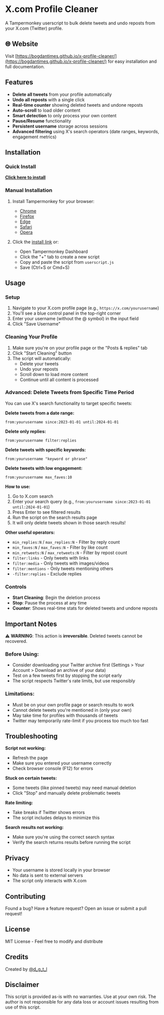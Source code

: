# X.com Profile Cleaner

A Tampermonkey userscript to bulk delete tweets and undo reposts from your X.com (Twitter) profile.

## 🌐 Website

Visit [https://bogdantimes.github.io/x-profile-cleaner/](https://bogdantimes.github.io/x-profile-cleaner/) for easy installation and full documentation.

## Features

- **Delete all tweets** from your profile automatically
- **Undo all reposts** with a single click
- **Real-time counter** showing deleted tweets and undone reposts
- **Auto-scroll** to load older content
- **Smart detection** to only process your own content
- **Pause/Resume** functionality
- **Persistent username** storage across sessions
- **Advanced filtering** using X's search operators (date ranges, keywords, engagement metrics)

## Installation

### Quick Install

**[Click here to install](https://greasyfork.org/en/scripts/553223-x-com-profile-cleaner)**

### Manual Installation

1. Install Tampermonkey for your browser:
   - [Chrome](https://chromewebstore.google.com/detail/tampermonkey/dhdgffkkebhmkfjojejmpbldmpobfkfo)
   - [Firefox](https://addons.mozilla.org/en-US/firefox/addon/tampermonkey/)
   - [Edge](https://microsoftedge.microsoft.com/addons/detail/tampermonkey/iikmkjmpaadaobahmlepeloendndfphd)
   - [Safari](https://apps.apple.com/us/app/tampermonkey/id6738342400)
   - [Opera](https://addons.opera.com/en/extensions/details/tampermonkey-beta/)

2. Click the [install link](https://greasyfork.org/en/scripts/553223-x-com-profile-cleaner) or:
   - Open Tampermonkey Dashboard
   - Click the "+" tab to create a new script
   - Copy and paste the script from `userscript.js`
   - Save (Ctrl+S or Cmd+S)

## Usage

### Setup

1. Navigate to your X.com profile page (e.g., `https://x.com/yourusername`)
2. You'll see a blue control panel in the top-right corner
3. Enter your username (without the @ symbol) in the input field
4. Click "Save Username"

### Cleaning Your Profile

1. Make sure you're on your profile page or the "Posts & replies" tab
2. Click "Start Cleaning" button
3. The script will automatically:
   - Delete your tweets
   - Undo your reposts
   - Scroll down to load more content
   - Continue until all content is processed

### Advanced: Delete Tweets from Specific Time Period

You can use X's search functionality to target specific tweets:

**Delete tweets from a date range:**
```
from:yourusername since:2023-01-01 until:2024-01-01
```

**Delete only replies:**
```
from:yourusername filter:replies
```

**Delete tweets with specific keywords:**
```
from:yourusername "keyword or phrase"
```

**Delete tweets with low engagement:**
```
from:yourusername max_faves:10
```

**How to use:**
1. Go to X.com search
2. Enter your search query (e.g., `from:yourusername since:2023-01-01 until:2024-01-01`)
3. Press Enter to see filtered results
4. Run the script on the search results page
5. It will only delete tweets shown in those search results!

**Other useful operators:**
- `min_replies:N` / `max_replies:N` - Filter by reply count
- `min_faves:N` / `max_faves:N` - Filter by like count
- `min_retweets:N` / `max_retweets:N` - Filter by repost count
- `filter:links` - Only tweets with links
- `filter:media` - Only tweets with images/videos
- `filter:mentions` - Only tweets mentioning others
- `-filter:replies` - Exclude replies

### Controls

- **Start Cleaning**: Begin the deletion process
- **Stop**: Pause the process at any time
- **Counter**: Shows real-time stats for deleted tweets and undone reposts

## Important Notes

⚠️ **WARNING**: This action is **irreversible**. Deleted tweets cannot be recovered.

### Before Using:

- Consider downloading your Twitter archive first (Settings > Your Account > Download an archive of your data)
- Test on a few tweets first by stopping the script early
- The script respects Twitter's rate limits, but use responsibly

### Limitations:

- Must be on your own profile page or search results to work
- Cannot delete tweets you're mentioned in (only your own)
- May take time for profiles with thousands of tweets
- Twitter may temporarily rate-limit if you process too much too fast

## Troubleshooting

**Script not working:**
- Refresh the page
- Make sure you entered your username correctly
- Check browser console (F12) for errors

**Stuck on certain tweets:**
- Some tweets (like pinned tweets) may need manual deletion
- Click "Stop" and manually delete problematic tweets

**Rate limiting:**
- Take breaks if Twitter shows errors
- The script includes delays to minimize this

**Search results not working:**
- Make sure you're using the correct search syntax
- Verify the search returns results before running the script

## Privacy

- Your username is stored locally in your browser
- No data is sent to external servers
- The script only interacts with X.com

## Contributing

Found a bug? Have a feature request? Open an issue or submit a pull request!

## License

MIT License - Feel free to modify and distribute

## Credits

Created by [@d_g_t_l](https://x.com/d_g_t_l)

## Disclaimer

This script is provided as-is with no warranties. Use at your own risk. The author is not responsible for any data loss or account issues resulting from use of this script.